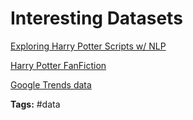 # Interesting Datasets

[Exploring Harry Potter Scripts w/ NLP](https://github.com/mhl343/HarryPotterAnalysis/blob/master/HARRY_POTTER_HACKATHON_PROJECT_FINAL%20(1).ipynb)

[Harry Potter FanFiction](https://github.com/janelleshane/harry-potter-fanfic-dataset)

[Google Trends data](https://googletrends.github.io/data/)

**Tags:** #data